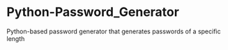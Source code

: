 # Python-Password_Generator
Python-based password generator that generates passwords of a specific length
